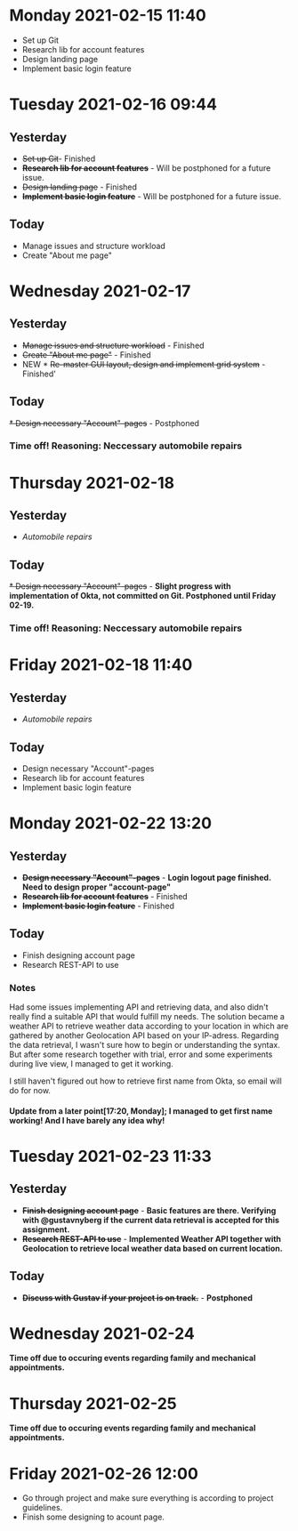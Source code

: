 # Monday 2021-02-15 11:40
* Set up Git
* Research lib for account features
* Design landing page
* Implement basic login feature

# Tuesday 2021-02-16 09:44
## Yesterday
* ~~Set up Git~~- Finished
* **~~Research lib for account features~~** - Will be postphoned for a future issue.
* ~~Design landing page~~ - Finished
* **~~Implement basic login feature~~** - Will be postphoned for a future issue.

## Today
* Manage issues and structure workload
* Create "About me page"

# Wednesday 2021-02-17
## Yesterday
* ~~Manage issues and structure workload~~ - Finished
* ~~Create "About me page"~~ - Finished
* NEW * ~~Re-master GUI layout, design and implement grid system~~ - Finished'

## Today
~~* Design necessary "Account"-pages~~ - Postphoned
### Time off! Reasoning: Neccessary automobile repairs

# Thursday 2021-02-18
## Yesterday
* *Automobile repairs*

## Today
~~* Design necessary "Account"-pages~~ - **Slight progress with implementation of Okta, not committed on Git. Postphoned until Friday 02-19.**
### Time off! Reasoning: Neccessary automobile repairs

# Friday 2021-02-18 11:40
## Yesterday
* *Automobile repairs*

## Today
* Design necessary "Account"-pages
* Research lib for account features
* Implement basic login feature

# Monday 2021-02-22 13:20
## Yesterday
* **~~Design necessary "Account"-pages~~** - **Login logout page finished. Need to design proper "account-page"**
* **~~Research lib for account features~~** - Finished
* **~~Implement basic login feature~~** - Finished

## Today
* Finish designing account page
* Research REST-API to use
### Notes
Had some issues implementing API and retrieving data, and also didn't really find a suitable API that would fulfill my needs.
The solution became a weather API to retrieve weather data according to your location in which are gathered by another Geolocation API based on your IP-adress.
Regarding the data retrieval, I wasn't sure how to begin or understanding the syntax. But after some research together with trial, error and some experiments during live view, I  managed to get it working.

I still haven't figured out how to retrieve first name from Okta, so email will do for now.
#### Update from a later point[17:20, Monday]; I managed to get first name working! And I have barely any idea why!

# Tuesday 2021-02-23 11:33
## Yesterday
* **~~Finish designing account page~~** - **Basic features are there. Verifying with @gustavnyberg if the current data retrieval is accepted for this assignment.**
* **~~Research REST-API to use~~** - **Implemented Weather API together with Geolocation to retrieve local weather data based on current location.**

## Today
* **~~Discuss with Gustav if your project is on track.~~** - **Postphoned**

# Wednesday 2021-02-24
**Time off due to occuring events regarding family and mechanical appointments.**

# Thursday 2021-02-25
**Time off due to occuring events regarding family and mechanical appointments.**

# Friday 2021-02-26 12:00
* Go through project and make sure everything is according to project guidelines.
* Finish some designing to acount page.
